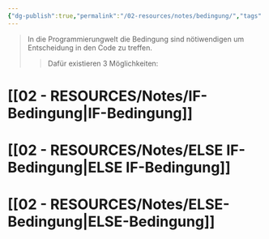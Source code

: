 ```yaml
---
{"dg-publish":true,"permalink":"/02-resources/notes/bedingung/","tags":["code"],"updated":"2024-10-25T11:57:32.301+02:00"}
---
```


>In die Programmierungwelt die Bedingung sind nötiwendigen um Entscheidung in den Code zu treffen.
>>Dafür existieren 3 Möglichkeiten:

# [[02 - RESOURCES/Notes/IF-Bedingung\|IF-Bedingung]]

# [[02 - RESOURCES/Notes/ELSE IF-Bedingung\|ELSE IF-Bedingung]]

# [[02 - RESOURCES/Notes/ELSE-Bedingung\|ELSE-Bedingung]]